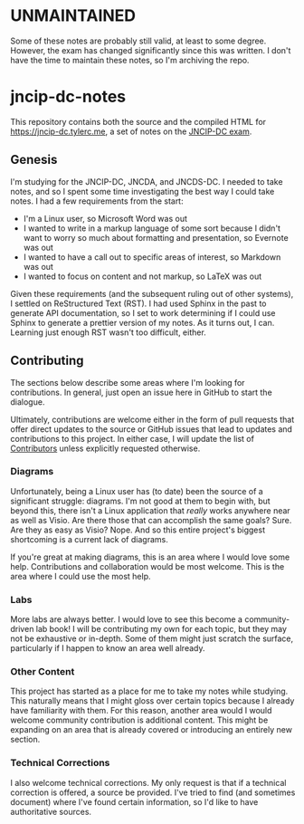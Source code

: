 # UNMAINTAINED

Some of these notes are probably still valid, at least to some degree.
However, the exam has changed significantly since this was written.  I
don't have the time to maintain these notes, so I'm archiving the repo.

# jncip-dc-notes

This repository contains both the source and the compiled HTML for
https://jncip-dc.tylerc.me, a set of notes on the
[JNCIP-DC exam](https://www.juniper.net/us/en/training/certification/certification-tracks/data-center-track?tab=jncip-dc).

## Genesis

I'm studying for the JNCIP-DC, JNCDA, and JNCDS-DC.  I needed to take
notes, and so I spent some time investigating the best way I could take
notes.  I had a few requirements from the start:

- I'm a Linux user, so Microsoft Word was out
- I wanted to write in a markup language of some sort because I didn't
  want to worry so much about formatting and presentation, so Evernote
  was out
- I wanted to have a call out to specific areas of interest, so Markdown
  was out
- I wanted to focus on content and not markup, so LaTeX was out

Given these requirements (and the subsequent ruling out of other
systems), I settled on ReStructured Text (RST).  I had used Sphinx in
the past to generate API documentation, so I set to work determining if
I could use Sphinx to generate a prettier version of my notes.  As it
turns out, I can.  Learning just enough RST wasn't too difficult,
either.

## Contributing

The sections below describe some areas where I'm looking for
contributions.  In general, just open an issue here in GitHub to start
the dialogue.

Ultimately, contributions are welcome either in the form of pull
requests that offer direct updates to the source or GitHub issues that
lead to updates and contributions to this project.  In either case, I
will update the list of
[Contributors](https://jncip-dc.tylerc.me/contributors.html) unless
explicitly requested otherwise.

### Diagrams

Unfortunately, being a Linux user has (to date) been the source of a
significant struggle: diagrams.  I'm not good at them to begin with, but
beyond this, there isn't a Linux application that _really_ works
anywhere near as well as Visio.  Are there those that can accomplish the
same goals?  Sure.  Are they as easy as Visio?  Nope.  And so this
entire project's biggest shortcoming is a current lack of diagrams.

If you're great at making diagrams, this is an area where I would love
some help.  Contributions and collaboration would be most welcome.  This
is the area where I could use the most help.

### Labs

More labs are always better.  I would love to see this become a
community-driven lab book!  I will be contributing my own for each
topic, but they may not be exhaustive or in-depth.  Some of them might
just scratch the surface, particularly if I happen to know an area well
already.

### Other Content

This project has started as a place for me to take my notes while
studying.  This naturally means that I might gloss over certain topics
because I already have familiarity with them.  For this reason, another
area would I would welcome community contribution is additional content.
This might be expanding on an area that is already covered or
introducing an entirely new section.

### Technical Corrections

I also welcome technical corrections.  My only request is that if a
technical correction is offered, a source be provided.  I've tried to
find (and sometimes document) where I've found certain information, so
I'd like to have authoritative sources.

